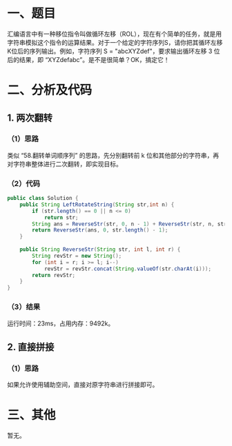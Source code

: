 # 一、题目
汇编语言中有一种移位指令叫做循环左移（ROL），现在有个简单的任务，就是用字符串模拟这个指令的运算结果。对于一个给定的字符序列S，请你把其循环左移K位后的序列输出。例如，字符序列 S = "abcXYZdef"，要求输出循环左移 3 位后的结果，即 “XYZdefabc”。是不是很简单？OK，搞定它！
# 二、分析及代码
## 1. 两次翻转
### （1）思路
类似 “58.翻转单词顺序列” 的思路，先分别翻转前 k 位和其他部分的字符串，再对字符串整体进行二次翻转，即实现目标。   
### （2）代码
```java
public class Solution {
    public String LeftRotateString(String str,int n) {
        if (str.length() == 0 || n <= 0)
            return str;
        String ans = ReverseStr(str, 0, n - 1) + ReverseStr(str, n, str.length() - 1);
        return ReverseStr(ans, 0, str.length() - 1);
    }
    
    public String ReverseStr(String str, int l, int r) {
        String revStr = new String();
        for (int i = r; i >= l; i--)
            revStr = revStr.concat(String.valueOf(str.charAt(i)));
        return revStr;
    }
}
```
### （3）结果
运行时间：23ms，占用内存：9492k。 
## 2. 直接拼接  
### （1）思路  
如果允许使用辅助空间，直接对原字符串进行拼接即可。  
  
# 三、其他
暂无。
